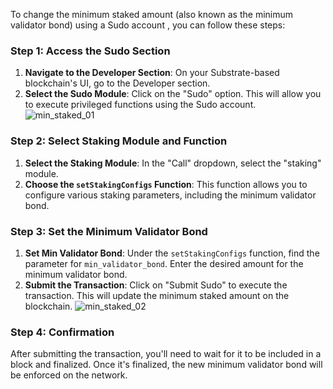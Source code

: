 To change the minimum staked amount (also known as the minimum validator bond) using a Sudo account , you can follow these steps:

### Step 1: Access the Sudo Section
1. **Navigate to the Developer Section**: On your Substrate-based blockchain's UI, go to the Developer section.
2. **Select the Sudo Module**: Click on the "Sudo" option. This will allow you to execute privileged functions using the Sudo account.
![min_staked_01](https://github.com/user-attachments/assets/f08499e0-b510-498a-96ae-2438ef957ec3)

### Step 2: Select Staking Module and Function
1. **Select the Staking Module**: In the "Call" dropdown, select the "staking" module.
2. **Choose the `setStakingConfigs` Function**: This function allows you to configure various staking parameters, including the minimum validator bond.

### Step 3: Set the Minimum Validator Bond
1. **Set Min Validator Bond**: Under the `setStakingConfigs` function, find the parameter for `min_validator_bond`. Enter the desired amount for the minimum validator bond.
2. **Submit the Transaction**: Click on "Submit Sudo" to execute the transaction. This will update the minimum staked amount on the blockchain.
![min_staked_02](https://github.com/user-attachments/assets/2bcad4fa-f9b5-4ae3-bfa7-822b4944c128)

### Step 4: Confirmation
After submitting the transaction, you'll need to wait for it to be included in a block and finalized. Once it's finalized, the new minimum validator bond will be enforced on the network.

